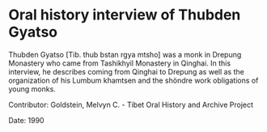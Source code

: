 # Oral history interview of Thubden Gyatso  
Thubden Gyatso [Tib. thub bstan rgya mtsho] was a monk in Drepung Monastery who came from Tashikhyil Monastery in Qinghai. In this interview, he describes coming from Qinghai to Drepung as well as the organization of his Lumbum khamtsen and the shöndre work obligations of young monks. 

Contributor: Goldstein, Melvyn C. - Tibet Oral History and Archive Project  

Date:
1990  

